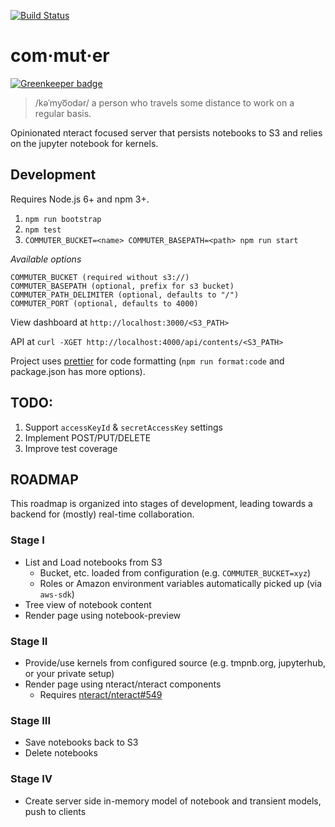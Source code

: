 [![Build Status](https://travis-ci.org/nteract/commuter.svg?branch=master)](https://travis-ci.org/nteract/commuter)

# com·mut·er

[![Greenkeeper badge](https://badges.greenkeeper.io/nteract/commuter.svg)](https://greenkeeper.io/)

> /kəˈmyo͞odər/
> a person who travels some distance to work on a regular basis.

Opinionated nteract focused server that persists notebooks to S3 and relies on the jupyter notebook for kernels.

## Development
Requires Node.js 6+ and npm 3+.

1. `npm run bootstrap`
1. `npm test`
1. `COMMUTER_BUCKET=<name> COMMUTER_BASEPATH=<path> npm run start`

*Available options*

```
COMMUTER_BUCKET (required without s3://)
COMMUTER_BASEPATH (optional, prefix for s3 bucket)
COMMUTER_PATH_DELIMITER (optional, defaults to "/")
COMMUTER_PORT (optional, defaults to 4000)
```

View dashboard at `http://localhost:3000/<S3_PATH>`

API at `curl -XGET http://localhost:4000/api/contents/<S3_PATH>`

Project uses [prettier](https://github.com/jlongster/prettier) for code formatting (`npm run format:code` and package.json has more options).

## TODO:
1. Support `accessKeyId` & `secretAccessKey` settings
1. Implement POST/PUT/DELETE
1. Improve test coverage

## ROADMAP

This roadmap is organized into stages of development, leading towards a backend for (mostly) real-time collaboration.

### Stage I

* List and Load notebooks from S3
  - Bucket, etc. loaded from configuration (e.g. `COMMUTER_BUCKET=xyz`)
  - Roles or Amazon environment variables automatically picked up (via `aws-sdk`)
* Tree view of notebook content
* Render page using notebook-preview

### Stage II

* Provide/use kernels from configured source (e.g. tmpnb.org, jupyterhub, or your private setup)
* Render page using nteract/nteract components
  - Requires [nteract/nteract#549](https://github.com/nteract/nteract/issues/549)

### Stage III

* Save notebooks back to S3
* Delete notebooks

### Stage IV

* Create server side in-memory model of notebook and transient models, push to clients
